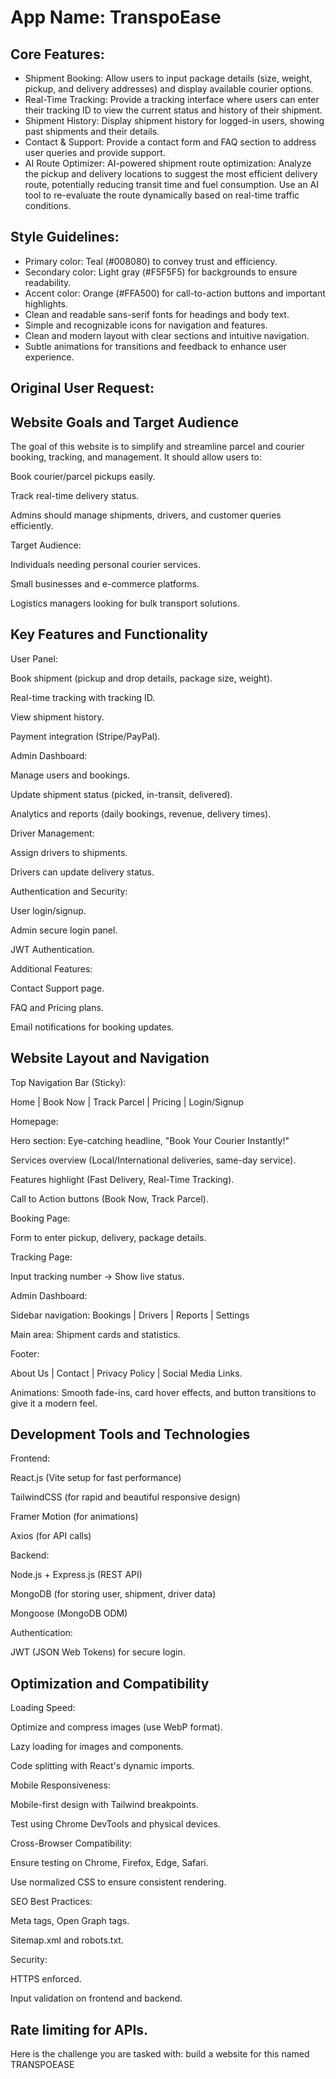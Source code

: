 # **App Name**: TranspoEase

## Core Features:

- Shipment Booking: Allow users to input package details (size, weight, pickup, and delivery addresses) and display available courier options.
- Real-Time Tracking: Provide a tracking interface where users can enter their tracking ID to view the current status and history of their shipment.
- Shipment History: Display shipment history for logged-in users, showing past shipments and their details.
- Contact & Support: Provide a contact form and FAQ section to address user queries and provide support.
- AI Route Optimizer: AI-powered shipment route optimization: Analyze the pickup and delivery locations to suggest the most efficient delivery route, potentially reducing transit time and fuel consumption. Use an AI tool to re-evaluate the route dynamically based on real-time traffic conditions.

## Style Guidelines:

- Primary color: Teal (#008080) to convey trust and efficiency.
- Secondary color: Light gray (#F5F5F5) for backgrounds to ensure readability.
- Accent color: Orange (#FFA500) for call-to-action buttons and important highlights.
- Clean and readable sans-serif fonts for headings and body text.
- Simple and recognizable icons for navigation and features.
- Clean and modern layout with clear sections and intuitive navigation.
- Subtle animations for transitions and feedback to enhance user experience.

## Original User Request:
## Website Goals and Target Audience
The goal of this website is to simplify and streamline parcel and courier booking, tracking, and management. It should allow users to:

Book courier/parcel pickups easily.

Track real-time delivery status.

Admins should manage shipments, drivers, and customer queries efficiently.

Target Audience:

Individuals needing personal courier services.

Small businesses and e-commerce platforms.

Logistics managers looking for bulk transport solutions.

## Key Features and Functionality
User Panel:

Book shipment (pickup and drop details, package size, weight).

Real-time tracking with tracking ID.

View shipment history.

Payment integration (Stripe/PayPal).

Admin Dashboard:

Manage users and bookings.

Update shipment status (picked, in-transit, delivered).

Analytics and reports (daily bookings, revenue, delivery times).

Driver Management:

Assign drivers to shipments.

Drivers can update delivery status.

Authentication and Security:

User login/signup.

Admin secure login panel.

JWT Authentication.

Additional Features:

Contact Support page.

FAQ and Pricing plans.

Email notifications for booking updates.



## Website Layout and Navigation
Top Navigation Bar (Sticky):

Home | Book Now | Track Parcel | Pricing | Login/Signup

Homepage:

Hero section: Eye-catching headline, "Book Your Courier Instantly!"

Services overview (Local/International deliveries, same-day service).

Features highlight (Fast Delivery, Real-Time Tracking).

Call to Action buttons (Book Now, Track Parcel).

Booking Page:

Form to enter pickup, delivery, package details.

Tracking Page:

Input tracking number -> Show live status.

Admin Dashboard:

Sidebar navigation: Bookings | Drivers | Reports | Settings

Main area: Shipment cards and statistics.

Footer:

About Us | Contact | Privacy Policy | Social Media Links.

Animations: Smooth fade-ins, card hover effects, and button transitions to give it a modern feel.

## Development Tools and Technologies
Frontend:

React.js (Vite setup for fast performance)

TailwindCSS (for rapid and beautiful responsive design)

Framer Motion (for animations)

Axios (for API calls)

Backend:

Node.js + Express.js (REST API)

MongoDB (for storing user, shipment, driver data)

Mongoose (MongoDB ODM)

Authentication:

JWT (JSON Web Tokens) for secure login.

## Optimization and Compatibility
Loading Speed:

Optimize and compress images (use WebP format).

Lazy loading for images and components.

Code splitting with React's dynamic imports.

Mobile Responsiveness:

Mobile-first design with Tailwind breakpoints.

Test using Chrome DevTools and physical devices.

Cross-Browser Compatibility:

Ensure testing on Chrome, Firefox, Edge, Safari.

Use normalized CSS to ensure consistent rendering.

SEO Best Practices:

Meta tags, Open Graph tags.

Sitemap.xml and robots.txt.

Security:

HTTPS enforced.

Input validation on frontend and backend.

Rate limiting for APIs.
---

Here is the challenge you are tasked with: build a website for this named TRANSPOEASE
  